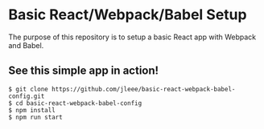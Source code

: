 # Basic React/Webpack/Babel Setup
The purpose of this repository is to setup a basic React app with Webpack and Babel.

## See this simple app in action!
```
$ git clone https://github.com/jleee/basic-react-webpack-babel-config.git
$ cd basic-react-webpack-babel-config
$ npm install
$ npm run start
```
